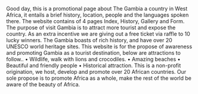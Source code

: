 Good day, this is a promotional page about The Gambia a country in West Africa, it entails a brief history, location, people and the languages spoken there. The website contains of 4 pages Index, History, Gallery and Form.
The purpose of visit Gambia is to attract more tourist and expose the country.
As an extra incentive we are giving out a free ticket via raffle to 10 lucky winners. The Gambia boasts of rich history, and have over 20 UNESCO world heritage sites.
This website is for the propose of awareness and promoting Gambia as a tourist destination, below are attractions to follow..
•	Wildlife, walk with lions and crocodiles.
•	Amazing beaches
•	Beautiful and friendly people
•	Historical attraction.
This is a non-profit origination, we host, develop and promote over 20 African countries. Our sole propose is to promote Africa as a whole, make the rest of the world be aware of the beauty of Africa.